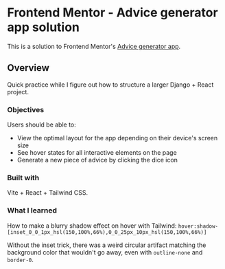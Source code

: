 # Frontend Mentor - Advice generator app solution

This is a solution to Frontend Mentor's [Advice generator app](https://www.frontendmentor.io/challenges/advice-generator-app-QdUG-13db).

## Overview

Quick practice while I figure out how to structure a larger Django + React project.

### Objectives

Users should be able to:

- View the optimal layout for the app depending on their device's screen size
- See hover states for all interactive elements on the page
- Generate a new piece of advice by clicking the dice icon

### Built with

Vite + React + Tailwind CSS.

### What I learned

How to make a blurry shadow effect on hover with Tailwind:
`hover:shadow-[inset_0_0_1px_hsl(150,100%,66%),0_0_25px_10px_hsl(150,100%,66%)]`

Without the inset trick, there was a weird circular artifact matching the background color that wouldn't go away, even with `outline-none` and `border-0`.
